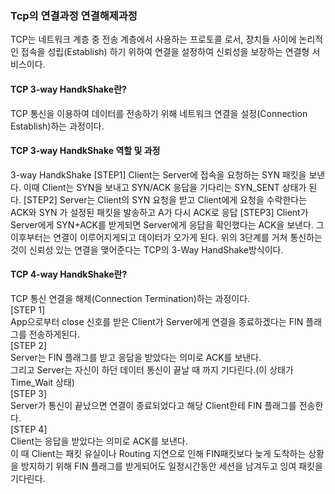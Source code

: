 ### Tcp의 연결과정 연결해제과정
TCP는 네트워크 계층 중 전송 계층에서 사용하는 프로토콜 로서, 장치들 사이에 논리적인 접속을 성립(Establish) 하기 위하여 연결을 설정하여 신뢰성을 보장하는 연결형 서비스이다.
#### TCP 3-way HandkShake란?
TCP 통신을 이용하여 데이터를 전송하기 위해 네트워크 연결을 설정(Connection Establish)하는 과정이다.

#### TCP 3-way HandkShake 역할 및 과정
 3-way HandkShake
[STEP1]
Client는 Server에 접속을 요청하는 SYN 패킷을 보낸다. 이때 Client는 SYN을 보내고 SYN/ACK 응답을 기다리는 SYN_SENT 상태가 된다.
[STEP2]
Server는 Client의 SYN 요청을 받고 Client에게 요청을 수락한다는 ACK와 SYN 가 설정된 패킷을 발송하고 A가 다시 ACK로 응답
[STEP3]
Client가 Server에게 SYN+ACK를 받게되면 Server에게 응답을 확인했다는 ACK을 보낸다.
그 이후부터는 연결이 이루어지게되고 데이터가 오가게 된다.
위의 3단계를 거쳐 통신하는 것이 신뢰성 있는 연결을 맺어준다는 TCP의 3-Way HandShake방식이다. 
#### TCP 4-way HandkShake란?
TCP 통신 연결을 해제(Connection Termination)하는 과정이다.<br>
[STEP 1]<br>
App으로부터 close 신호를 받은 Client가 Server에게 연결을 종료하겠다는 FIN 플래그를 전송하게된다.<br>
[STEP 2]<br>
Server는 FIN 플래그를 받고 응답을 받았다는 의미로 ACK를 보낸다.<br>
그리고 Server는 자신이 하던 데이터 통신이 끝날 때 까지 기다린다.(이 상태가 Time_Wait 상태)<br>
[STEP 3]<br>
Server가 통신이 끝났으면 연결이 종료되었다고 해당 Client한테 FIN 플래그를 전송한다.<br>
[STEP 4]<br>
Client는 응답을 받았다는 의미로 ACK를 보낸다.<br>
이 때 Client는 패킷 유실이나 Routing 지연으로 인해 FIN패킷보다 늦게 도착하는 상황을 방지하기 위해 FIN 플래그를 받게되어도 일정시간동안 세션을 남겨두고 잉여 패킷을 기다린다.<br>
